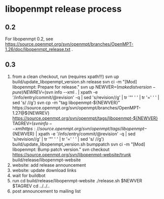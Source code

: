 libopenmpt release process
==========================

0.2
---

For libopenmpt 0.2, see
https://source.openmpt.org/svn/openmpt/branches/OpenMPT-1.26/doc/libopenmpt_release.txt
.

0.3
---

 1. from a clean checkout, run (requires xpath!!!)
        svn up
        build/update_libopenmpt_version.sh release
        svn ci -m "[Mod] libopenmpt: Prepare for release."
        svn up
        NEWVER=$(make distversion-pure)
        NEWREV=$(svn info --xml . | xpath -e '/info/entry/commit/@revision' -q | sed 's/revision//g' | tr '"' ' ' | tr '=' ' ' | sed 's/ //g')
        svn cp -m "tag libopenmpt-${NEWVER}" https://source.openmpt.org/svn/openmpt/branches/OpenMPT-1.27@${NEWREV} https://source.openmpt.org/svn/openmpt/tags/libopenmpt-${NEWVER}
        TAGREV=$(svn info --xml https://source.openmpt.org/svn/openmpt/tags/libopenmpt-${NEWVER} | xpath -e '/info/entry/commit/@revision' -q | sed 's/revision//g' | tr '"' ' ' | tr '=' ' ' | sed 's/ //g')
        build/update_libopenmpt_version.sh bumppatch
        svn ci -m "[Mod] libopenmpt: Bump patch version."
        svn checkout https://source.openmpt.org/svn/libopenmpt-website/trunk build/release/libopenmpt-website
 2. website: add release announcement
 3. website: update download links
 4. wait for buildbot
 5. run
        cd build/release/libopenmpt-website
        ./release.sh $NEWVER $TAGREV
        cd ../../..
 6. post announcement to mailing list

